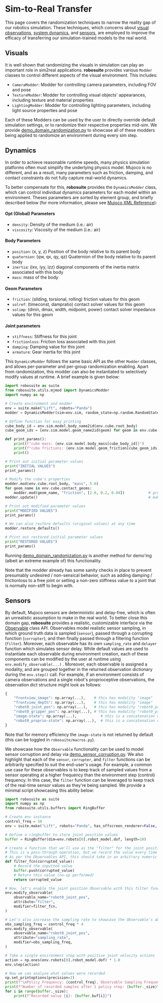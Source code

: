 # Sim-to-Real Transfer
This page covers the randomization techniques to narrow the reality gap of our robotics simulation. These techniques, which concerns about [visual observations](#visuals), [system dynamics](#dynamics), and [sensors](#sensors), are employed to improve the efficacy of transferring our simulation-trained models to the real world.


## Visuals

It is well shown that randomizing the visuals in simulation can play an important role in sim2real applications. **robosuite** provides various `Modder` classes to control different aspects of the visual environment. This includes:

- `CameraModder`: Modder for controlling camera parameters, including FOV and pose
- `TextureModder`: Modder for controlling visual objects' appearances, including texture and material properties
- `LightingModder`: Modder for controlling lighting parameters, including light source properties and pose

Each of these Modders can be used by the user to directly override default simulation settings, or to randomize their respective properties mid-sim. We provide [demo_domain_randomization.py](../demos.html#domain-randomization) to showcase all of these modders being applied to randomize an environment during every sim step.


## Dynamics

In order to achieve reasonable runtime speeds, many physics simulation platforms often must simplify the underlying physics model. Mujoco is no different, and as a result, many parameters such as friction, damping, and contact constraints do not fully capture real-world dynamics.

To better compensate for this, **robosuite** provides the `DynamicsModder` class, which can control individual dynamics parameters for each model within an environment. Theses parameters are sorted by element group, and briefly described below (for more information, please see [Mujoco XML Reference](http://www.mujoco.org/book/XMLreference.html)):
 
#### Opt (Global) Parameters
- `density`: Density of the medium (i.e.: air)
- `viscosity`: Viscosity of the medium (i.e.: air)

#### Body Parameters
- `position`: (x, y, z) Position of the body relative to its parent body
- `quaternion`: (qw, qx, qy, qz) Quaternion of the body relative to its parent body
- `inertia`: (ixx, iyy, izz) diagonal components of the inertia matrix associated with this body
- `mass`: mass of the body

#### Geom Parameters
- `friction`: (sliding, torsional, rolling) friction values for this geom
- `solref`: (timeconst, dampratio) contact solver values for this geom
- `solimp`: (dmin, dmax, width, midpoint, power) contact solver impedance values for this geom

#### Joint parameters
- `stiffness`: Stiffness for this joint
- `frictionloss`: Friction loss associated with this joint
- `damping`: Damping value for this joint
- `armature`: Gear inertia for this joint

This `DynamicsModder` follows the same basic API as the other `Modder` classes, and allows per-parameter and per-group randomization enabling. Apart from randomization, this modder can also be instantiated to selectively modify values at runtime. A brief example is given below:

```python
import robosuite as suite
from robosuite.utils.mjmod import DynamicsModder
import numpy as np

# Create environment and modder
env = suite.make("Lift", robots="Panda")
modder = DynamicsModder(sim=env.sim, random_state=np.random.RandomState(5))

# Define function for easy printing
cube_body_id = env.sim.model.body_name2id(env.cube.root_body)
cube_geom_ids = [env.sim.model.geom_name2id(geom) for geom in env.cube.contact_geoms]

def print_params():
    print(f"cube mass: {env.sim.model.body_mass[cube_body_id]}")
    print(f"cube frictions: {env.sim.model.geom_friction[cube_geom_ids]}")
    print()

# Print out initial parameter values
print("INITIAL VALUES")
print_params()

# Modify the cube's properties
modder.mod(env.cube.root_body, "mass", 5.0)                                # make the cube really heavy
for geom_name in env.cube.contact_geoms:
    modder.mod(geom_name, "friction", [2.0, 0.2, 0.04])           # greatly increase the friction
modder.update()                                                   # make sure the changes propagate in sim

# Print out modified parameter values
print("MODIFIED VALUES")
print_params()

# We can also restore defaults (original values) at any time
modder.restore_defaults()

# Print out restored initial parameter values
print("RESTORED VALUES")
print_params()
```

Running [demo_domain_randomization.py](../demos.html#domain-randomization) is another method for demo'ing (albeit an extreme example of) this functionality.

Note that the modder already has some sanity checks in place to prevent presumably undesired / non-sensical behavior, such as adding damping / frictionloss to a free joint or setting a non-zero stiffness value to a joint that is normally non-stiff to begin with.


## Sensors

By default, Mujoco sensors are deterministic and delay-free, which is often an unrealistic assumption to make in the real world. To better close this domain gap, **robosuite** provides a realistic, customizable interface via the [Observable](../source/robosuite.utils.html#module-robosuite.utils.observables) class API. Observables model realistic sensor sampling, in which ground truth data is sampled (`sensor`), passed through a corrupting function (`corrupter`), and then finally passed through a filtering function (`filter`). Moreover, each observable has its own `sampling_rate` and `delayer` function which simulates sensor delay. While default values are used to instantiate each observable during environment creation, each of these components can be modified by the user at runtime using `env.modify_observable(...)` . Moreover, each observable is assigned a modality, and are grouped together in the returned observation dictionary during the `env.step()` call. For example, if an environment consists of camera observations and a single robot's proprioceptive observations, the observation dict structure might look as follows:

```python
{
    "frontview_image": np.array(...),    # this has modality "image"
    "frontview_depth": np.array(...),    # this has modality "image"
    "robot0_joint_pos": np.array(...),   # this has modality "robot0_proprio"
    "robot0_gripper_pos": np.array(...), # this has modality "robot0_proprio"
    "image-state": np.array(...),           # this is a concatenation of all image observations
    "robot0_proprio-state": np.array(...),  # this is a concatenation of all robot0_proprio observations
}
```

Note that for memory efficiency the `image-state` is not returned by default (this can be toggled in `robosuite/macros.py`).

We showcase how the `Observable` functionality can be used to model sensor corruption and delay via [demo_sensor_corruption.py](../demos.html#sensor-realism). We also highlight that each of the `sensor`, `corrupter`, and `filter` functions can be arbitrarily specified to suit the end-user's usage. For example, a common use case for these observables is to keep track of sampled values from a sensor operating at a higher frequency than the environment step (control) frequency. In this case, the `filter` function can be leveraged to keep track of the real-time sensor values as they're being sampled. We provide a minimal script showcasing this ability below:

```python
import robosuite as suite
import numpy as np
from robosuite.utils.buffers import RingBuffer

# Create env instance
control_freq = 10
env = suite.make("Lift", robots="Panda", has_offscreen_renderer=False, use_camera_obs=False, control_freq=control_freq)

# Define a ringbuffer to store joint position values
buffer = RingBuffer(dim=env.robots[0].robot_model.dof, length=10)

# Create a function that we'll use as the "filter" for the joint position Observable
# This is a pass-through operation, but we record the value every time it gets called
# As per the Observables API, this should take in an arbitrary numeric and return the same type / shape
def filter_fcn(corrupted_value):
    # Record the inputted value
    buffer.push(corrupted_value)
    # Return this value (no-op performed)
    return corrupted_value

# Now, let's enable the joint position Observable with this filter function
env.modify_observable(
    observable_name="robot0_joint_pos",
    attribute="filter",
    modifier=filter_fcn,
)

# Let's also increase the sampling rate to showcase the Observable's ability to update multiple times per env step
obs_sampling_freq = control_freq * 4
env.modify_observable(
    observable_name="robot0_joint_pos",
    attribute="sampling_rate",
    modifier=obs_sampling_freq,
)

# Take a single environment step with positive joint velocity actions
action = np.ones(env.robots[0].robot_model.dof) * 1.0
env.step(action)

# Now we can analyze what values were recorded
np.set_printoptions(precision=2)
print(f"\nPolicy Frequency: {control_freq}, Observable Sampling Frequency: {obs_sampling_freq}")
print(f"Number of recorded samples after 1 policy step: {buffer._size}\n")
for i in range(buffer._size):
    print(f"Recorded value {i}: {buffer.buf[i]}")
```
